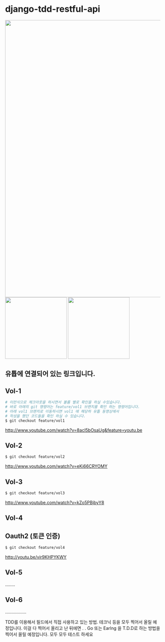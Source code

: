 # django-tdd-restful-api



<p align="left">
  <img src="./.img/django.png" width="900"/>
  <img src="./.img/tdd.png" width="200"/>
  <img src="./.img/youtube.png" width="200"/>
</p>




## 유튭에 연결되어 있는 링크입니다.
## Vol-1
```sh
# 이런식으로 체크아웃을 하시면서 볼륨 별로 확인을 하실 수있습니다.
# 바로 아래의 git 명령어는 feature/vol1 브랜치를 확인 하는 명령어입니다.
# 아래 vol1 브랜치로 이동하시면 vol1 에 해당하 유툽 동영상에서 
# 작성을 했던 코드들을 확인 하실 수 있습니다.
$ git checkout feature/vol1
```
http://www.youtube.com/watch?v=8acl5bOsaUg&feature=youtu.be

## Vol-2

```sh
$ git checkout feature/vol2
```
http://www.youtube.com/watch?v=eKi66CRYOMY

## Vol-3
```sh
$ git checkout feature/vol3
```
http://www.youtube.com/watch?v=kZo5PBjbyY8

## Vol-4
## Oauth2 (토큰 인증)
```sh
$ git checkout feature/vol4
```
http://youtu.be/vir9KHPYKWY

## Vol-5
........

## Vol-6
.................

TDD를 이용해서 필드에서 직접 사용하고 있는 방법.
테크닉 등을 모두 찍어서 올릴 예정입니다.
이걸 다 찍어서 올리고 난 뒤에면 . . Go 또는 Earlng 을 T.D.D로 
하는 방법을 찍어서 올릴 예정입니다.
모두 모두  테스트 하세요 

